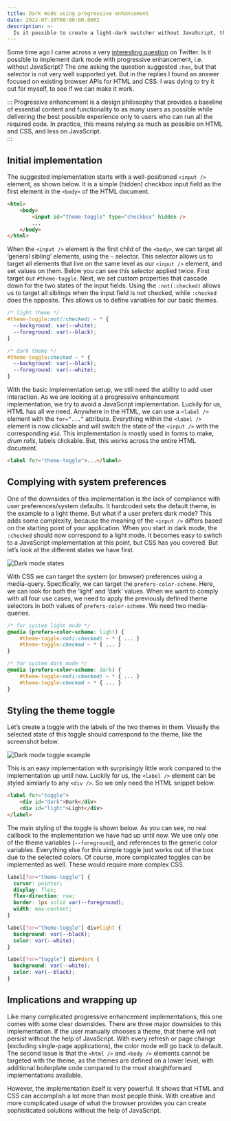 ```yaml
---
title: Dark mode using progressive enhancement
date: 2022-07-30T00:00:00.000Z
description: >-
  Is it possible to create a light-dark switcher without JavaScript, that takes into account system preferences? Let’s find out. 
---
```


Some time ago I came across a very [interesting question](https://twitter.com/sebastienlorber/status/1499768302788354053) on Twitter. Is it possible to implement dark mode with progressive enhancement, i.e. without JavaScript? The one asking the question suggested `:has`, but that selector is not very well supported yet. But in the replies I found an answer focused on existing browser APIs for HTML and CSS. I was dying to try it out for myself, to see if we can make it work. 

:::
Progressive enhancement is a design philosophy that provides a baseline of essential content and functionality to as many users as possible while delivering the best possible experience only to users who can run all the required code. In practice, this means relying as much as possible on HTML and CSS, and less on JavaScript.  
:::

## Initial implementation
The suggested implementation starts with a well-positioned `<input />` element, as shown below. It is a simple (hidden) checkbox input field as the first element in the `<body>` of the HTML document.  

```html
<html>
	<body>
		<input id="theme-toggle" type="checkbox" hidden />
		...
	</body>
</html>
```

When the `<input />` element is the first child of the `<body>`, we can target all ‘general sibling’ elements, using the `~` selector. This selector allows us to target all elements that live on the same level as our `<input />` element, and set values on them. Below you can see this selector applied twice. First target our `#theme-toggle`. Next, we set custom properties that cascade down for the two states of the input fields. Using the `:not(:checked)` allows us to target all siblings when the input field is *not* checked, while `:checked` does the opposite. This allows us to define variables for our basic themes.

```css
/* light theme */
#theme-toggle:not(:checked) ~ * {
  --background: var(--white);
  --foreground: var(--black);
}

/* dark theme */
#theme-toggle:checked ~ * {
  --background: var(--black);
  --foreground: var(--white);
}
```

With the basic implementation setup, we still need the ability to add user interaction. As we are looking at a progressive enhancement implementation, we try to avoid a JavaScript implementation. Luckily for us, HTML has all we need. Anywhere in the HTML, we can use a `<label />` element with the `for=“...”` attribute. Everything within the `<label />` element is now clickable and will switch the state of the `<input />` with the corresponding `#id`. This implementation is mostly used in forms to make, *drum rolls*, labels clickable. But, this works across the entire HTML document. 

```html
<label for="theme-toggle">...</label>
```

## Complying with system preferences 
One of the downsides of this implementation is the lack of compliance with user preferences/system defaults. It hardcoded sets the default theme, in the example to a light theme. But what if a user prefers dark mode? This adds some complexity, because the meaning of the `<input />` differs based on the starting point of your application. When you start in dark mode, the `:checked` should now correspond to a light mode. It becomes easy to switch to a JavaScript implementation at this point, but CSS has you covered. But let’s look at the different states we have first. 

![Dark mode states](/img/dark-mode.png)

With CSS we can target the system (or browser) preferences using a media-query. Specifically, we can target the `prefers-color-scheme`. Here, we can look for both the ‘light’ and ‘dark’ values. When we want to comply with all four use cases, we need to apply the previously defined theme selectors in both values of `prefers-color-scheme`. We need two media-queries. 

```css
/* for system light mode */
@media (prefers-color-scheme: light) {
	#theme-toggle:not(:checked) ~ * { ... }
	#theme-toggle:checked ~ * { ... }
}

/* for system dark mode */
@media (prefers-color-scheme: dark) {
	#theme-toggle:not(:checked) ~ * { ... }
	#theme-toggle:checked ~ * { ... }
}
```

## Styling the theme toggle
Let’s create a toggle with the labels of the two themes in them. Visually the selected state of this toggle should correspond to the theme, like the screenshot below. 

![Dark mode toggle example](/img/dark-mode-toggle.png)

This is an easy implementation with surprisingly little work compared to the implementation up until now. Luckily for us, the `<label />` element can be styled similarly to any `<div />`. So we only need the HTML snippet below. 

```html
<label for="toggle">
	<div id="dark">Dark</div>
	<div id="light">Light</div>
</label>
```

The main styling of the toggle is shown below. As you can see, no real callback to the implementation we have had up until now. We use only one of the theme variables (`--foreground`), and references to the generic color variables. Everything else for this simple toggle just works out of the box due to the selected colors. Of course, more complicated toggles can be implemented as well. These would require more complex CSS. 

```css
label[for="theme-toggle"] {
  cursor: pointer;
  display: flex;
  flex-direction: row;
  border: 1px solid var(--foreground);
  width: max-content;
}

label[for="theme-toggle"] div#light {
  background: var(--black);
  color: var(--white);
}

label[for="toggle"] div#dark {
  background: var(--white);
  color: var(--black);
}
```

## Implications and wrapping up 
Like many complicated progressive enhancement implementations, this one comes with some clear downsides. There are three major downsides to this implementation. If the user manually chooses a theme, that theme will not persist without the help of JavaScript. With every refresh or page change (excluding single-page applications), the color mode will go back to default. The second issue is that the `<html />` and `<body />` elements cannot be targeted with the theme, as the themes are defined on a lower level, with additional boilerplate code compared to the most straightforward implementations available. 

However, the implementation itself is very powerful. It shows that HTML and CSS can accomplish a lot more than most people think. With creative and more complicated usage of what the browser provides you can create sophisticated solutions without the help of JavaScript.